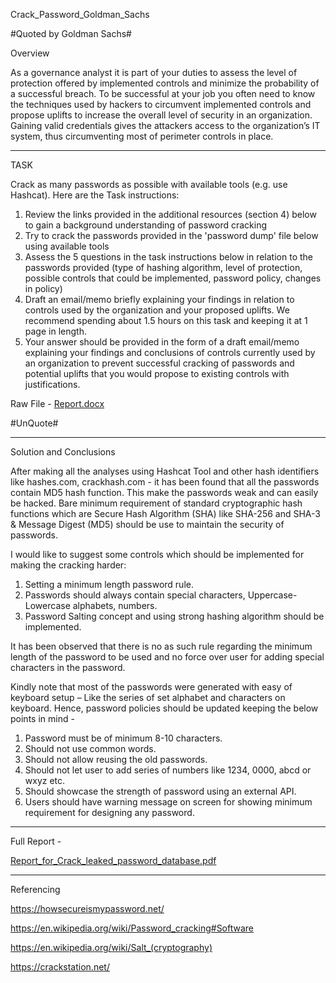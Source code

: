 Crack_Password_Goldman_Sachs

#Quoted by Goldman Sachs#

Overview

As a governance analyst it is part of your duties to assess the level of protection offered by implemented controls and minimize the probability of a successful breach. To be successful at your job you often need to know the techniques used by hackers to circumvent implemented controls and propose uplifts to increase the overall level of security in an organization. Gaining valid credentials gives the attackers access to the organization’s IT system, thus circumventing most of perimeter controls in place.

_______________________________________________________________________________________________________________________________________________________________

TASK

Crack as many passwords as possible with available tools (e.g. use Hashcat). Here are the Task instructions:

1. Review the links provided in the additional resources (section 4) below to gain a background understanding of password cracking
2. Try to crack the passwords provided in the 'password dump' file below using available tools
3. Assess the 5 questions in the task instructions below in relation to the passwords provided (type of hashing algorithm, level of protection, possible controls that could be implemented, password policy, changes in policy)
4. Draft an email/memo briefly explaining your findings in relation to controls used by the organization and your proposed uplifts. We recommend spending about 1.5 hours on this task and keeping it at 1 page in length. 
5. Your answer should be provided in the form of a draft email/memo explaining your findings and conclusions of controls currently used by an organization to prevent successful cracking of passwords and potential uplifts that you would propose to existing controls with justifications.

Raw File - [Report.docx](https://github.com/shiwanisabnis/Crack_Password_Goldman_Sachs/files/8865794/Report.docx)

#UnQuote#
______________________________________________________________________________________________________________________________________________________________

Solution and Conclusions

After making all the analyses using Hashcat Tool and other hash identifiers like hashes.com, crackhash.com - it has been found that all the passwords contain MD5 hash function. This make the passwords weak and can easily be hacked. 
Bare minimum requirement of standard cryptographic hash functions which are Secure Hash Algorithm (SHA) like SHA-256 and SHA-3 & Message Digest (MD5) should be use to maintain the security of passwords. 

I would like to suggest some controls which should be implemented for making the cracking harder:
1.	Setting a minimum length password rule.
2.	Passwords should always contain special characters, Uppercase-Lowercase alphabets, numbers.
3.	Password Salting concept and using strong hashing algorithm should be implemented.

It has been observed that there is no as such rule regarding the minimum length of the password to be used and no force over user for adding special characters in the password.

Kindly note that most of the passwords were generated with easy of keyboard setup – Like the series of set alphabet and characters on keyboard.
Hence, password policies should be updated keeping the below points in mind -
1.	Password must be of minimum 8-10 characters.
2.	Should not use common words.
3.	Should not allow reusing the old passwords.
4.	Should not let user to add series of numbers like 1234, 0000, abcd or wxyz etc.
5.	Should showcase the strength of password using an external API.
6.	Users should have warning message on screen for showing minimum requirement for designing any password.

_______________________________________________________________________________________________________________________________________________________________

Full Report - 

[Report_for_Crack_leaked_password_database.pdf](https://github.com/shiwanisabnis/Crack_Password_Goldman_Sachs/files/8865812/Report_for_Crack_leaked_password_database.pdf)

______________________________________________________________________________________________________________________________________________________________

Referencing 

https://howsecureismypassword.net/

https://en.wikipedia.org/wiki/Password_cracking#Software

https://en.wikipedia.org/wiki/Salt_(cryptography)

https://crackstation.net/
